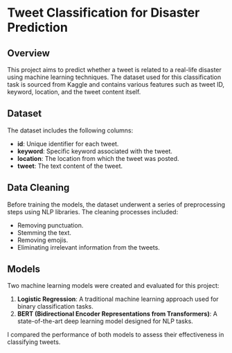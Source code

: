 # Tweet Classification for Disaster Prediction

## Overview

This project aims to predict whether a tweet is related to a real-life disaster using machine learning techniques. The dataset used for this classification task is sourced from Kaggle and contains various features such as tweet ID, keyword, location, and the tweet content itself.

## Dataset

The dataset includes the following columns:
- **id**: Unique identifier for each tweet.
- **keyword**: Specific keyword associated with the tweet.
- **location**: The location from which the tweet was posted.
- **tweet**: The text content of the tweet.

## Data Cleaning

Before training the models, the dataset underwent a series of preprocessing steps using NLP libraries. The cleaning processes included:
- Removing punctuation.
- Stemming the text.
- Removing emojis.
- Eliminating irrelevant information from the tweets.

## Models

Two machine learning models were created and evaluated for this project:

1. **Logistic Regression**: A traditional machine learning approach used for binary classification tasks.
2. **BERT (Bidirectional Encoder Representations from Transformers)**: A state-of-the-art deep learning model designed for NLP tasks.

I compared the performance of both models to assess their effectiveness in classifying tweets.
